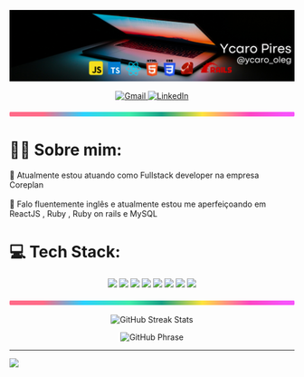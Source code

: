 

  <p align="center">
  <img src="Ycaro Pires (1).png" alt="banner profile" />
</p>

<p align="center">
	<a href="mailto:ycaro.oleg.job@gmail.com">
		<img src="https://img.shields.io/badge/Gmail-D14836?style=for-the-badge&logo=gmail&logoColor=white" alt="Gmail" />
	</a>
	<a href="https://www.linkedin.com/in/ycaro-pires-944297240/">
		<img src="https://img.shields.io/badge/linkedin-%230077B5.svg?style=for-the-badge&logo=linkedin&logoColor=white" alt="LinkedIn" />
	</a>
</p>

<img src="lineBar.png" width="100%" height="8px"/>

# 👨‍🎓 Sobre mim:
🔭 Atualmente estou atuando como Fullstack developer na empresa Coreplan<br><br>🌱 Falo fluentemente inglês e atualmente estou me aperfeiçoando em ReactJS , Ruby , Ruby on rails e MySQL<br>

# 💻 Tech Stack:
<p align="center">
<img src="https://img.shields.io/badge/rails-%23CC0000.svg?style=for-the-badge&logo=ruby-on-rails&logoColor=white">
<img src="https://img.shields.io/badge/ruby-%23CC342D.svg?style=for-the-badge&logo=ruby&logoColor=white"> 
<img src="https://img.shields.io/badge/react-%2320232a.svg?style=for-the-badge&logo=react&logoColor=%2361DAFB"> 
<img src="https://img.shields.io/badge/typescript-%23007ACC.svg?style=for-the-badge&logo=typescript&logoColor=white">
<img src="https://img.shields.io/badge/javascript-%23323330.svg?style=for-the-badge&logo=javascript&logoColor=%23F7DF1E"> 
<img src="https://img.shields.io/badge/css3-%231572B6.svg?style=for-the-badge&logo=css3&logoColor=white"> 
<img src="https://img.shields.io/badge/html5-%23E34F26.svg?style=for-the-badge&logo=html5&logoColor=white"> 
<img src="https://img.shields.io/badge/mysql-%2300f.svg?style=for-the-badge&logo=mysql&logoColor=white"> 


</p>
<img src="lineBar.png" width="100%" height="8px"/>

<p align="center">
    <img src="https://github-readme-streak-stats.herokuapp.com/?user=Ycaro-Oleg&theme=dark&hide_border=false" alt="GitHub Streak Stats">
</p>

<p align="center">
    <img src="https://quotes-github-readme.vercel.app/api?type=vetical&theme=dark" alt="GitHub Phrase">
</p>

---
[![](https://visitcount.itsvg.in/api?id=Ycaro-Oleg&icon=0&color=0)](https://visitcount.itsvg.in)

